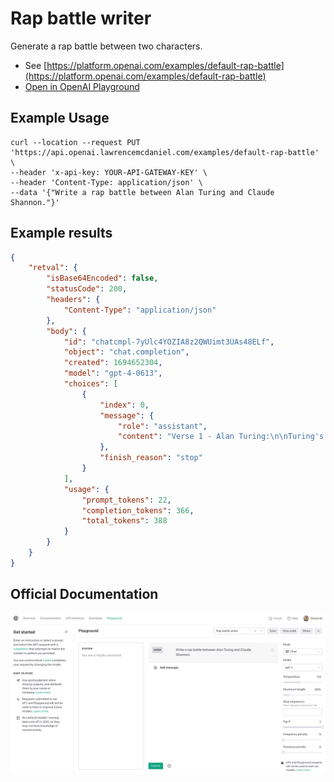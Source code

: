 # Rap battle writer

Generate a rap battle between two characters.

- See [https://platform.openai.com/examples/default-rap-battle](https://platform.openai.com/examples/default-rap-battle)
- [Open in OpenAI Playground](https://platform.openai.com/playground/p/default-rap-battle)

## Example Usage

```console
curl --location --request PUT 'https://api.openai.lawrencemcdaniel.com/examples/default-rap-battle' \
--header 'x-api-key: YOUR-API-GATEWAY-KEY' \
--header 'Content-Type: application/json' \
--data '{"Write a rap battle between Alan Turing and Claude Shannon."}'
```

## Example results

```json
{
    "retval": {
        "isBase64Encoded": false,
        "statusCode": 200,
        "headers": {
            "Content-Type": "application/json"
        },
        "body": {
            "id": "chatcmpl-7yUlc4YOZIA8z2QWUimt3UAs48ELf",
            "object": "chat.completion",
            "created": 1694652304,
            "model": "gpt-4-0613",
            "choices": [
                {
                    "index": 0,
                    "message": {
                        "role": "assistant",
                        "content": "Verse 1 - Alan Turing:\n\nTuring's the name, I'm the game changer,\nAI's genesis, its potential engager.\nBroke the Enigma, won the world-wide war,\nDid in years what would've taken four-score.\n\nClaude Shannon, yeah, I heard of you,\nYour information theory is cool and new,\nBut without my machine, where would you be?\nStill fumbling with uncertainty?\n\nVerse 2 - Claude Shannon:\n\nClaude Shannon here, master of communication,\nLaid the foundation for the tech innovation.\nFrom entropy to redundancy, I made it clear,\nWithout me, you wouldn’t be here.\n\nTuring, you're a scholar, and your creation's legit,\nBut you needed my circuits to make it all fit.\nWithout my binary, your machine would be moot,\nI'm the rhythm to your computability flute.\n\nVerse 3 - Alan Turing:\n\nI’m the father of computers, gave silicon life,\nYour theories are nice, but I cut through like a knife.\nI built from scratch, made thought transmissible,\nMy Turing Test made the impossible feasible.\n\nYes, your binary helped, won't deny it's true,\nBut remember, the machine's architecture is due.\nTo me, your contribution's just a part of,\nThe grand machine I brought forth as an art.\n\nVerse 4 - Claude Shannon:\n\nYou created AI, and I’ll give you your due,\nBut my digital circuits gave its life it's true hue.\nYes, your creation’s great, made the world look bright,\nBut my information theory gave it flight.\n\nSure, your tests were nice, and they made a splash,\nBut my foundations turned that splash into cash.\nSo here’s to us, Turing, it’s no contest,\nWhen it comes to pioneers, we’re simply the best."
                    },
                    "finish_reason": "stop"
                }
            ],
            "usage": {
                "prompt_tokens": 22,
                "completion_tokens": 366,
                "total_tokens": 388
            }
        }
    }
}

```

## Official Documentation

![OpenAI Playground](https://raw.githubusercontent.com/FullStackWithLawrence/aws-openai/main/doc/examples/example-21-rap-battle.png "OpenAI Playground")

